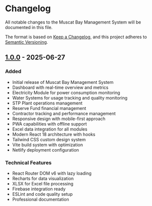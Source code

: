 # Changelog

All notable changes to the Muscat Bay Management System will be documented in this file.

The format is based on [Keep a Changelog](https://keepachangelog.com/en/1.0.0/),
and this project adheres to [Semantic Versioning](https://semver.org/spec/v2.0.0.html).

## [1.0.0] - 2025-06-27

### Added
- Initial release of Muscat Bay Management System
- Dashboard with real-time overview and metrics
- Electricity Module for power consumption monitoring
- Water Systems for usage tracking and quality monitoring
- STP Plant operations management
- Reserve Fund financial management
- Contractor tracking and performance management
- Responsive design with mobile-first approach
- PWA capabilities with offline support
- Excel data integration for all modules
- Modern React 18 architecture with hooks
- Tailwind CSS custom design system
- Vite build system with optimization
- Netlify deployment configuration

### Technical Features
- React Router DOM v6 with lazy loading
- Recharts for data visualization
- XLSX for Excel file processing
- Firebase integration ready
- ESLint and code quality setup
- Professional documentation

[1.0.0]: https://github.com/ARahim900/ManusMB/releases/tag/v1.0.0 